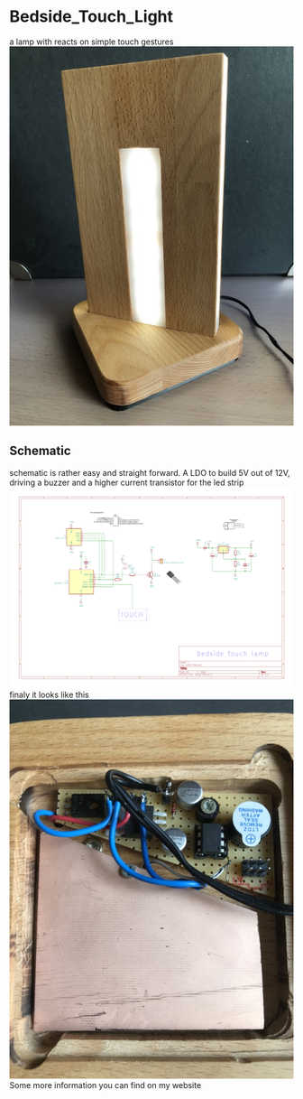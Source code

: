 # Bedside_Touch_Light
a lamp with reacts on simple touch gestures\
![Light](./pic/TouchLight-002.jpg )
## Schematic
schematic is rather easy and straight forward. A LDO to build 5V out of 12V, driving a buzzer and a higher current transistor for the led strip
![Schematic](./Schematic.png )
finaly it looks like this\
![Light](./pic/TouchLight-005.jpg )\
Some more information you can find on my website
